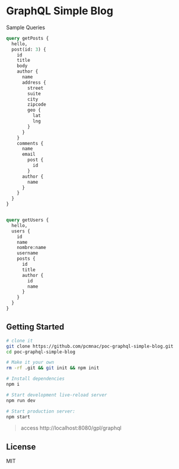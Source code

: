 GraphQL Simple Blog
==================================

Sample Queries

```graphql
query getPosts {
  hello,
  post(id: 3) {
    id
    title
    body
    author {
      name
      address {
        street
        suite
        city
        zipcode
        geo {
          lat
          lng
        }
      }
    }
    comments {
      name
      email
    	post {
    	  id
    	}
      author {
        name
      }
    }
  }
}


query getUsers {
  hello,
  users {
    id
    name
    nombre:name
    username
    posts {
      id
      title
      author {
        id
        name
      }
    }
  }
}
```


Getting Started
---------------

```sh
# clone it
git clone https://github.com/pcmnac/poc-graphql-simple-blog.git
cd poc-graphql-simple-blog

# Make it your own
rm -rf .git && git init && npm init

# Install dependencies
npm i

# Start development live-reload server
npm run dev

# Start production server:
npm start
```

> access http://localhost:8080/gpl/graphql

License
-------

MIT
